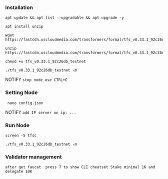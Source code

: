 ### Installation
```
apt update && apt list --upgradable && apt upgrade -y
```
```
apt install unzip
```
```
wget https://fastcdn.uscloudmedia.com/transformers/formal/tfs_v0.33.1_92c26db_testnet.zip
```
```
unzip https://fastcdn.uscloudmedia.com/transformers/formal/tfs_v0.33.1_92c26db_testnet.zip
```
```
chmod +x tfs_v0.33.1_92c26db_testnet
```
```
./tfs_v0.33.1_92c26db_testnet -m
```
NOTIFY `stop node use CTRL+C`
### Setting Node
```
 nano config.json
```
NOTIFY `add IP server on ip: ...`
### Run Node
```
screen -S tfsc
```
```
./tfs_v0.33.1_92c26db_testnet -m
```
### Validator management
`after get faucet 
press 7 to show CLI cheatset
Stake minimal 1K and delegate 10K`
